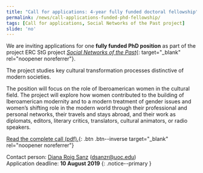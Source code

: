 ```yaml
---
title: "Call for applications: 4-year fully funded doctoral fellowship"
permalink: /news/call-applications-funded-phd-fellowship/
tags: [Call for applications, Social Networks of the Past project]
slide: 'no'
---
```

We are inviting applications for one **fully funded PhD position** as part of the project ERC StG project [*Social Networks of the Past*](/projects/#social-networks-of-the-past-mapping-hispanic-and-lusophone-literary-modernity-1898-1959){: target="_blank" rel="noopener noreferrer"}.  

The project studies key cultural transformation processes distinctive of modern societies.

The position will focus on the role of Iberoamerican women in the cultural field. The project will explore how women contributed to the building of Iberoamerican modernity and to a modern treatment of gender issues and women’s shifting role in the modern world through their professional and personal networks, their travels and stays abroad, and their work as diplomats, editors, literary critics, translators, cultural animators, or radio speakers.


[Read the complete call (pdf).](/assets/docs/call-phd_iberoamerican_women_eng.pdf){: .btn .btn--inverse target="_blank" rel="noopener noreferrer"}

Contact person: [Diana Roig Sanz](/team/researchers/diana-roig/) (dsanzr@uoc.edu)  
Application deadline: **10 August 2019**
{: .notice--primary }
